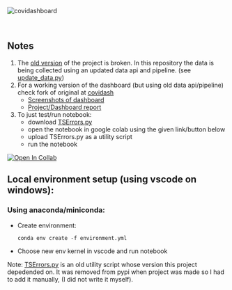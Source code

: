![covidashboard](https://socialify.git.ci/majimearun/covidashboard/image?description=1&font=KoHo&forks=1&language=1&pattern=Signal&stargazers=1&theme=Dark)

<br>

## Notes
1. The [old version](https://github.com/anandrajaram21/covidash) of the project is broken. In this repository the data is being collected using an updated data api and pipeline. (see [update_data.py](update_data.py))
2. For a working version of the dashboard (but using old data api/pipeline) check fork of original at [covidash](https://github.com/anirudhlakhotia/covidash)
    - [Screenshots of dashboard](https://drive.google.com/file/d/1ykqFnPSMWK4rBdFzl-4S9nE6GUAbD2qi/view?usp=sharing)
    - [Project/Dashboard report](https://drive.google.com/file/d/1ASTxyQcch860FQVMqSMhQsaxIkiqG4pG/view?usp=sharing)
3. To just test/run notebook:
   - download [TSErrors.py](https://github.com/majimearun/covid-analysis/blob/main/src/TSErrors.py)
   - open the notebook in google colab using the given link/button below
   - upload TSErrors.py as a utility script
   - run the notebook

[![Open In Collab](https://colab.research.google.com/assets/colab-badge.svg)](https://colab.research.google.com/drive/1Cbt9Bj6c9-10vqdpvI6Fcbx1WmUQP6Pg?usp=sharing)


## Local environment setup (using vscode on windows):

### Using anaconda/miniconda:

- Create environment:
  ```
  conda env create -f environment.yml
  ```

- Choose new env kernel in vscode and run notebook

Note: [TSErrors.py](https://github.com/majimearun/covid-analysis/blob/main/src/TSErrors.py) is an old utility script whose version this project depedended on. It was removed from pypi when project was made so I had to add it manually, (I did not write it myself).
